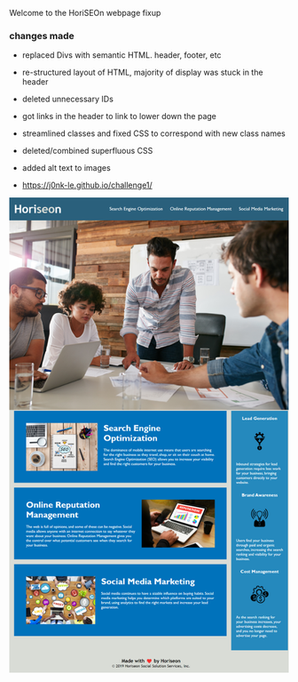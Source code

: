 Welcome to the HoriSEOn webpage fixup

### changes made

* replaced Divs with semantic HTML. header, footer, etc

* re-structured layout of HTML, majority of display was stuck in the header

* deleted unnecessary IDs

* got links in the header to link to lower down the page

* streamlined classes and fixed CSS to correspond with new class names

* deleted/combined superfluous CSS  

* added alt text to images

* https://j0nk-le.github.io/challenge1/

![screenshot](assets/images/challenge1_index.html.png)


